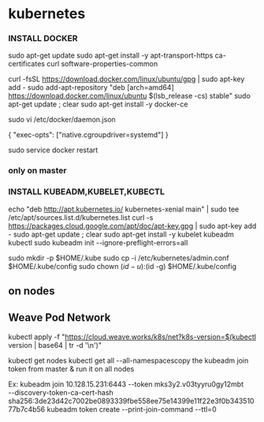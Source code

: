 # kubernetes
### INSTALL DOCKER 

sudo apt-get update
sudo apt-get install -y apt-transport-https ca-certificates curl software-properties-common

curl -fsSL https://download.docker.com/linux/ubuntu/gpg | sudo apt-key add -
sudo add-apt-repository "deb [arch=amd64] https://download.docker.com/linux/ubuntu $(lsb_release -cs) stable"
sudo apt-get update ; clear
sudo apt-get install -y docker-ce

sudo vi /etc/docker/daemon.json

{
	"exec-opts": ["native.cgroupdriver=systemd"]
}

sudo service docker restart




### only on master

### INSTALL KUBEADM,KUBELET,KUBECTL

echo "deb http://apt.kubernetes.io/ kubernetes-xenial main" | sudo tee /etc/apt/sources.list.d/kubernetes.list
curl -s https://packages.cloud.google.com/apt/doc/apt-key.gpg | sudo apt-key add -
sudo apt-get update ; clear
sudo apt-get install -y kubelet kubeadm kubectl	
sudo kubeadm init --ignore-preflight-errors=all

sudo mkdir -p $HOME/.kube
sudo cp -i /etc/kubernetes/admin.conf $HOME/.kube/config
sudo chown $(id -u):$(id -g) $HOME/.kube/config



## on nodes
## Weave Pod Network
kubectl apply -f "https://cloud.weave.works/k8s/net?k8s-version=$(kubectl version | base64 | tr -d '\n')" 

kubectl get nodes
kubectl get all --all-namespacescopy the kubeadm join token from master & run it on all nodes

Ex: kubeadm join 10.128.15.231:6443 --token mks3y2.v03tyyru0gy12mbt \
       --discovery-token-ca-cert-hash sha256:3de23d42c7002be0893339fbe558ee75e14399e11f22e3f0b34351077b7c4b56
kubeadm token create --print-join-command --ttl=0

